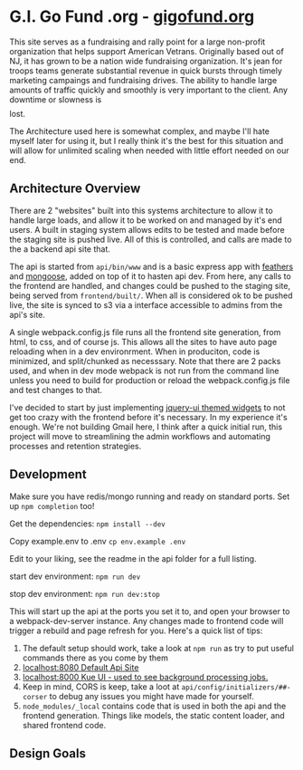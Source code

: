# G.I. Go Fund .org - [gigofund.org](http://gigofund.org)

This site serves as a fundraising and rally point for a large non-profit organization
that helps support American Vetrans. Originally based out of NJ, it has grown to be a
nation wide fundraising organization. It's jean for troops teams generate substantial
revenue in quick bursts through timely marketing campaings and fundraising drives.
The ability to handle large amounts of traffic quickly and smoothly is very important
to the client. Any downtime or slowness is $$$$ lost.

The Architecture used here is somewhat complex, and maybe I'll hate myself later for
using it, but I really think it's the best for this situation and will allow for unlimited
scaling when needed with little effort needed on our end.

## Architecture Overview

There are 2 "websites" built into this systems architecture to allow it to handle
large loads, and allow it to be worked on and managed by it's end users. A built in
staging system allows edits to be tested and made before the staging site is pushed live.
All of this is controlled, and calls are made to the a backend api site that.

The api is started from `api/bin/www` and is a basic express app with [feathers](http://feathersjs.com/)
and [mongoose](https://github.com/feathersjs/feathers-mongoose),
added on top of it to hasten api dev. From here, any calls to the frontend are handled,
and changes could be pushed to the staging site, being served from `frontend/built/`.
When all is considered ok to be pushed live, the site is synced to s3 via a
interface accessible to admins from the api's site.

A single webpack.config.js file runs all the frontend site generation, from html,
to css, and of course js. This allows all the sites to have auto page reloading
when in a dev environrment. When in produciton, code is minimized, and split/chunked
as necesssary. Note that there are 2 packs used, and when in dev mode webpack is not
run from the command line unless you need to build for production or reload
the webpack.config.js file and test changes to that.

I've decided to start by just implementing [jquery-ui themed widgets]( https://jqueryui.com/widget/)
to not get too crazy with the frontend before it's necessary. In my experience it's enough.
We're not building Gmail here, I think after a quick initial run, this project will move
to streamlining the admin workflows and automating processes and retention strategies.

## Development

Make sure you have redis/mongo running and ready on standard ports. Set up `npm completion` too!

Get the dependencies: `npm install --dev`

Copy example.env to .env `cp env.example .env`

Edit to your liking, see the readme in the api folder for a full listing.

start dev environment: `npm run dev`

stop dev environment: `npm run dev:stop`

This will start up the api at the ports you set it to, and open your browser to
a webpack-dev-server instance. Any changes made to frontend code will trigger a
rebuild and page refresh for you. Here's a quick list of tips:

1. The default setup should work, take a look at `npm run` as try to put useful
 commands there as you come by them
1. [localhost:8080 Default Api Site](http://localhost:8080)
1. [localhost:8000 Kue UI - used to see background processing jobs.](http://localhost:8000)
1. Keep in mind, CORS is keep, take a loot at `api/config/initializers/##-corser` to debug
any issues you might have made for yourself.
1. `node_modules/_local` contains code that is used in both the api and the frontend
generation. Things like models, the static content loader, and shared frontend code.

## Design Goals
